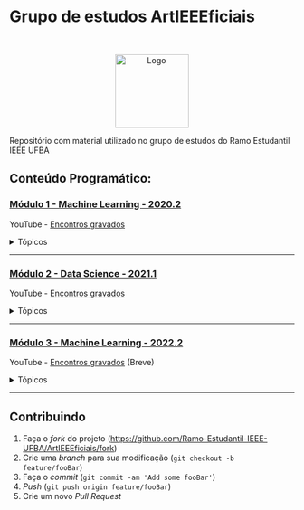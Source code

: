 # Grupo de estudos ArtIEEEficiais

<!-- LOGO -->
<br />
<p align="center">
  <a href="#">
    <img width=130 src="assets/logo.png" alt="Logo">
  </a>
</p>


Repositório com material utilizado no grupo de estudos do Ramo Estudantil IEEE UFBA


## Conteúdo Programático: 

### [Módulo 1 - Machine Learning - 2020.2](https://github.com/Ramo-Estudantil-IEEE-UFBA/ArtIEEEficiais/tree/main/M%C3%B3dulo%201%20-%20Machine%20Learning%20-%202020.2)

YouTube - [Encontros gravados](https://www.youtube.com/watch?v=q7AxYZD9Pbs&list=PLXvukuSu5YIKbLLpnfs9GHvptKRjyKRUu)

<details>
  <summary>Tópicos</summary>

#### Introdução as ferramentas
- [X] Gestão de pacotes e criação de ambientes virtuais em python (Anaconda / PIP)
- [X] Bibliotecas essencais - NumPy
- [X] Bibliotecas essencais - Pandas
- [X] Tratamento de dados Numéricos / Categóricos
#### Introdução as técnicas 
- [X] Regressão Linear
- [X] Classificação Máquina de Vetor de Suporte(SVM)
- [X] Clustering (K - Means)
#### Projetos Praticos
- [x] Regressão
- [x] Classificação

</details>

<hr/>

### [Módulo 2 - Data Science - 2021.1](https://github.com/Ramo-Estudantil-IEEE-UFBA/ArtIEEEficiais/tree/main/Módulo%202%20-%20Data%20Science%20-%202021.1)

YouTube - [Encontros gravados](https://www.youtube.com/watch?v=uIQ9Kl5EPh4&list=PLXvukuSu5YIJiPj4r_0ntoDNbEixqK0Rc)

<details>
  <summary>Tópicos</summary>

#### Introdução à Linguagem Python e a Biblioteca Pandas
- [x] Revisão de Python
- [x] Introdução ao Pandas

#### Tratamento de Dados com Pandas
- [x] Exploração, Limpeza e Preparação dos Dados
- [x] Junção, Combinação e Reformação dos Dados 

#### Visualização de dados
- [x] Storytelling e Visualização de Dados

#### Treinamento de Git/GitHub
- [x] Git/Github

#### Projeto Final
- [x] Tratamento e Visualização da base de dados disponibilizada

</details>

<hr/>

### [Módulo 3 - Machine Learning - 2022.2](https://github.com/Ramo-Estudantil-IEEE-UFBA/ArtIEEEficiais/tree/main/M%C3%B3dulo%203%20-%20Machine%20Learning%20-%202022.1)

YouTube - [Encontros gravados]() (Breve)

<details>
  <summary>Tópicos</summary>

#### Tópico
- [ ] Item 1
- [ ] Item 2

#### Tópico
- [ ] Item 1
- [ ] Item 2
#### Tópico
- [ ] Item 1
- [ ] Item 2

</details>

<hr/>

## Contribuindo 

1. Faça o _fork_ do projeto (<https://github.com/Ramo-Estudantil-IEEE-UFBA/ArtIEEEficiais/fork>)
2. Crie uma _branch_ para sua modificação (`git checkout -b feature/fooBar`)
3. Faça o _commit_ (`git commit -am 'Add some fooBar'`)
4. _Push_ (`git push origin feature/fooBar`)
5. Crie um novo _Pull Request_
